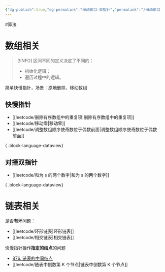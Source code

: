 ```yaml
---
{"dg-publish":true,"dg-permalink":"滑动窗口-双指针","permalink":"/滑动窗口-双指针/"}
---
```



#算法 

# 数组相关

> [!INFO] 
> 区间不同的定义决定了不同的：
> - 初始化逻辑；
> - 遍历过程中的逻辑。

简单快慢指针，场景：原地删除、移动数组

## 快慢指针

- [[leetcode/删除有序数组中的重复项\|删除有序数组中的重复项]]
- [[leetcode/移动零\|移动零]]
- [[leetcode/调整数组顺序使奇数位于偶数前面\|调整数组顺序使奇数位于偶数前面]]

{ .block-language-dataview}

## 对撞双指针

- [[leetcode/和为 s 的两个数字\|和为 s 的两个数字]]

{ .block-language-dataview}

# 链表相关

是否**有环**问题：

- [[leetcode/环形链表\|环形链表]]
- [[leetcode/相交链表\|相交链表]]

快慢指针操作**指定的结点**的问题

- [876. 链表的中间结点](https://leetcode-cn.com/problems/middle-of-the-linked-list/)
- [[leetcode/链表中倒数第 K 个节点\|链表中倒数第 K 个节点]]